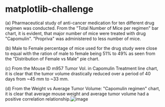 # matplotlib-challenge

(a) Pharmaceutical study of anti-cancer medication for ten different drug regimen was conducted.
From the "Total Number of Mice per regimen" bar chart, it is evident, that major number of mice were treated with drug "Capomulin".  "Propriva" was administered to less number of mice.

(b) Male to Female percentage of mice used for the drug study were close to equal with the ration of male to female being 51% to 49% as seen from the "Distribution of Female vs Male" pie chart.

(c) From the Mouse ID m957 Tumor Vol. in Capomulin Treatment line chart, it is clear that the tumor volume drastically reduced over a period of 40 days from ~45 mm to ~33 mm.

(d) From the Weight vs Average Tumor Volume: "Capomulin regimen" chart, it is clear that 
average mouse weight and average tumor volume had a positive correlation relationship.![image](https://github.com/VineethaRamachandra/matplotlib-challenge/assets/130321678/fc813739-6dc3-4f3c-b953-dc6200a1ba97)
